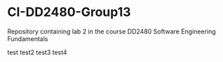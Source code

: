 # CI-DD2480-Group13
Repository containing lab 2 in the course DD2480 Software Engineering Fundamentals

test
test2
test3
test4
